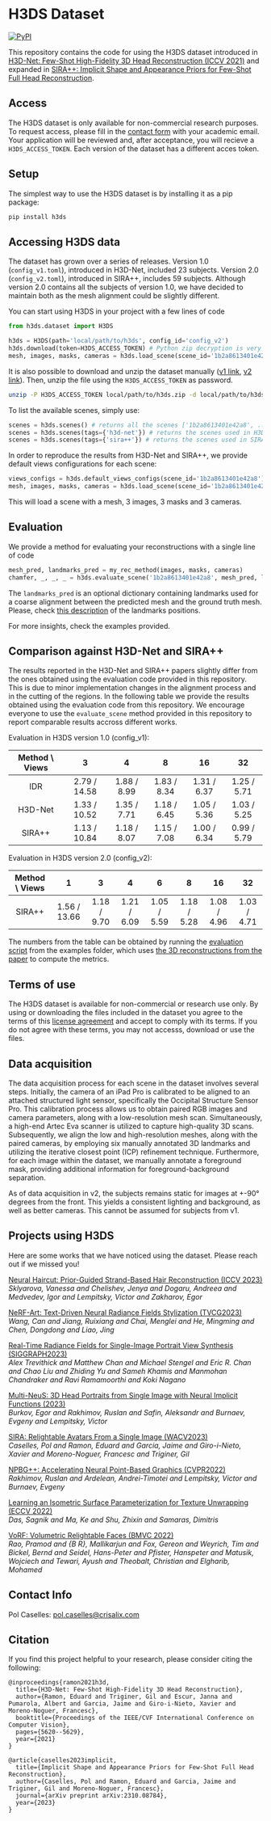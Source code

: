# H3DS Dataset

[![PyPI](https://img.shields.io/pypi/v/h3ds?style=flat-square)](https://pypi.org/project/h3ds/)

This repository contains the code for using the H3DS dataset introduced in [H3D-Net: Few-Shot High-Fidelity 3D Head Reconstruction (ICCV 2021)](https://crisalixsa.github.io/h3d-net/) and expanded in [SIRA++: Implicit Shape and Appearance Priors for Few-Shot
Full Head Reconstruction](https://arxiv.org/abs/2310.08784).

## Access
The H3DS dataset is only available for non-commercial research purposes. To request access, please fill in the [contact form](https://docs.google.com/forms/d/e/1FAIpQLScpgNf0AA-2BuqcjDod-StNsolYm3DVLtLEdgROiX49xC83dQ/viewform) with your academic email. Your application will be reviewed and, after acceptance, you will recieve a `H3DS_ACCESS_TOKEN`. Each version of the dataset has a different acces token.

## Setup
The simplest way to use the H3DS dataset is by installing it as a pip package:
```bash
pip install h3ds
```

## Accessing H3DS data

The dataset has grown over a series of releases. Version 1.0 (`config_v1.toml`), introduced in H3D-Net, included 23 subjects. Version 2.0 (`config_v2.toml`), introduced in SIRA++, includes 59 subjects. Although version 2.0 contains all the subjects of version 1.0, we have decided to maintain both as the mesh alignment could be slightly different.

You can start using H3DS in your project with a few lines of code

```python
from h3ds.dataset import H3DS

h3ds = H3DS(path='local/path/to/h3ds', config_id='config_v2')
h3ds.download(token=H3DS_ACCESS_TOKEN) # Python zip decryption is very slow. You can invoke an external program.
mesh, images, masks, cameras = h3ds.load_scene(scene_id='1b2a8613401e42a8')
```

It is also possible to download and unzip the dataset manually ([v1 link](https://drive.google.com/file/d/1is1AByaMwaWJJN6CwQ4MmeqCHIMiijZw/view?usp=sharing), [v2 link](https://drive.google.com/file/d/1fkkThwVCsuWovh3Ksqzr25SP73-R5Y2D/view?usp=sharing)). Then, unzip the file using the `H3DS_ACCESS_TOKEN` as password.

```bash
unzip -P H3DS_ACCESS_TOKEN local/path/to/h3ds.zip -d local/path/to/h3ds
```

To list the available scenes, simply use:
```python
scenes = h3ds.scenes() # returns all the scenes ['1b2a8613401e42a8', ...]
scenes = h3ds.scenes(tags={'h3d-net'}) # returns the scenes used in H3D-Net paper
scenes = h3ds.scenes(tags={'sira++'}) # returns the scenes used in SIRA++ paper
```

In order to reproduce the results from H3D-Net and SIRA++, we provide default views configurations for each scene:
```python
views_configs = h3ds.default_views_configs(scene_id='1b2a8613401e42a8') # '1', '3', '4', '6', '8', '16' and '32' views
mesh, images, masks, cameras = h3ds.load_scene(scene_id='1b2a8613401e42a8', views_config_id='3')
```
This will load a scene with a mesh, 3 images, 3 masks and 3 cameras.

## Evaluation

We provide a method for evaluating your reconstructions with a single line of code

```python
mesh_pred, landmarks_pred = my_rec_method(images, masks, cameras)
chamfer, _, _, _ = h3ds.evaluate_scene('1b2a8613401e42a8', mesh_pred, landmarks_pred)
```

The `landmarks_pred` is an optional dictionary containing landmarks used for a coarse alignment between the predicted mesh and the ground truth mesh. Please, check [this description](images/landmarks.png) of the landmarks positions.

For more insights, check the examples provided.

## Comparison against H3D-Net and SIRA++

The results reported in the H3D-Net and SIRA++ papers slightly differ from the ones obtained using the evaluation code provided in this repository. This is due to minor implementation changes in the alignment process and in the cutting of the regions. In the following table we provide the results obtained using the evaluation code from this repository. We encourage everyone to use the `evaluate_scene` method provided in this repository to report comparable results accross different works.

Evaluation in H3DS version 1.0 (config_v1):

| Method \ Views | 3 | 4 | 8 | 16 | 32 |
|:-:|:-:|:-:|:-:|:-:|:-:|
| IDR | 2.79 / 14.58 | 1.88 / 8.99 | 1.83 / 8.34 | 1.31 / 6.37 | 1.25 / 5.71 |
| H3D-Net | 1.33 / 10.52 | 1.35 / 7.71 | 1.18 / 6.45 | 1.05 / 5.36 | 1.03 / 5.25 |
| SIRA++ | 1.13 / 10.84 | 1.18 / 8.07 | 1.15 / 7.08 | 1.00 / 6.34 | 0.99 / 5.79 |

Evaluation in H3DS version 2.0 (config_v2):

| Method \ Views | 1 | 3 | 4 | 6 | 8 | 16 | 32 |
|:-:|:-:|:-:|:-:|:-:|:-:|:-:|:-:|
| SIRA++ | 1.56 / 13.66 | 1.18 / 9.70 | 1.21 / 6.09 | 1.05 / 5.59 | 1.18 / 5.28 | 1.08 / 4.96 | 1.03 / 4.71 | 

The numbers from the table can be obtained by running the [evaluation script](examples/evaluate.py) from the examples folder, which uses [the 3D reconstructions from the paper](https://drive.google.com/drive/folders/1urlKA-g4oQgqgcBkv9cUjVyV46oJytN_?usp=sharing) to compute the metrics.

## Terms of use
The H3DS dataset is available for non-commercial or research use only. By using or downloading the files included in the dataset you agree to the terms of this [license agreement](https://drive.google.com/file/d/1_Uy5jklFEQMGvw0W-wTJvdwRqOtSAf7l/view?usp=sharing) and accept to comply with its terms. If you do not agree with these terms, you may not accesss, download or use the files.

## Data acquisition
The data acquisition process for each scene in the dataset involves several steps. Initially, the camera of an iPad Pro is calibrated to be aligned to an attached structured light sensor, specifically the Occipital Structure Sensor Pro. This calibration process allows us to obtain paired RGB images and camera parameters, along with a low-resolution mesh scan. Simultaneously, a high-end Artec Eva scanner is utilized to capture high-quality 3D scans. Subsequently, we align the low and high-resolution meshes, along with the paired cameras, by employing six manually annotated 3D landmarks and utilizing the iterative closest point (ICP) refinement technique. Furthermore, for each image within the dataset, we manually annotate a foreground mask, providing additional information for foreground-background separation.  

As of data acquisition in v2, the subjects remains static for images at +-90° degrees from the front. This yields a consistent lighting and background, as well as better cameras. This cannot be assumed for subjects from v1.


## Projects using H3DS
Here are some works that we have noticed using the dataset. Please reach out if we missed you!

[Neural Haircut: Prior-Guided Strand-Based Hair Reconstruction (ICCV 2023)](https://samsunglabs.github.io/NeuralHaircut/)  
*Sklyarova, Vanessa and Chelishev, Jenya and Dogaru, Andreea and Medvedev, Igor and Lempitsky, Victor and Zakharov, Egor*

[NeRF-Art: Text-Driven Neural Radiance Fields Stylization (TVCG2023)](https://cassiepython.github.io/nerfart/)  
*Wang, Can and Jiang, Ruixiang and Chai, Menglei and He, Mingming and Chen, Dongdong and Liao, Jing*

[Real-Time Radiance Fields for Single-Image Portrait View Synthesis (SIGGRAPH2023)](https://research.nvidia.com/labs/nxp/lp3d/)  
*Alex Trevithick and Matthew Chan and Michael Stengel and Eric R. Chan and Chao Liu and Zhiding Yu and Sameh Khamis and Manmohan Chandraker and Ravi Ramamoorthi and Koki Nagano*

[Multi-NeuS: 3D Head Portraits from Single Image with Neural Implicit Functions (2023)](https://ieeexplore.ieee.org/abstract/document/10233007)  
*Burkov, Egor and Rakhimov, Ruslan and Safin, Aleksandr and Burnaev, Evgeny and Lempitsky, Victor*

[SIRA: Relightable Avatars From a Single Image (WACV2023)](https://openaccess.thecvf.com/content/WACV2023/html/Caselles_SIRA_Relightable_Avatars_From_a_Single_Image_WACV_2023_paper.html)  
*Caselles, Pol and Ramon, Eduard and Garcia, Jaime and Giro-i-Nieto, Xavier and Moreno-Noguer, Francesc and Triginer, Gil*

[NPBG++: Accelerating Neural Point-Based Graphics (CVPR2022)](https://openaccess.thecvf.com/content/CVPR2022/html/Rakhimov_NPBG_Accelerating_Neural_Point-Based_Graphics_CVPR_2022_paper.html)  
*Rakhimov, Ruslan and Ardelean, Andrei-Timotei and Lempitsky, Victor and Burnaev, Evgeny*

[Learning an Isometric Surface Parameterization for Texture Unwrapping (ECCV 2022)](https://sagniklp.github.io/isouvf/)  
*Das, Sagnik and Ma, Ke and Shu, Zhixin and Samaras, Dimitris*

[VoRF: Volumetric Relightable Faces (BMVC 2022)](https://vcai.mpi-inf.mpg.de/projects/VoRF/)  
*Rao, Pramod and {B R}, Mallikarjun and Fox, Gereon and Weyrich, Tim and Bickel, Bernd and Seidel, Hans-Peter and Pfister, Hanspeter and Matusik, Wojciech and Tewari, Ayush and Theobalt, Christian and  Elgharib, Mohamed*

## Contact Info

Pol Caselles: pol.caselles@crisalix.com

## Citation
If you find this project helpful to your research, please consider citing the following:
```
@inproceedings{ramon2021h3d,
  title={H3D-Net: Few-Shot High-Fidelity 3D Head Reconstruction},
  author={Ramon, Eduard and Triginer, Gil and Escur, Janna and Pumarola, Albert and Garcia, Jaime and Giro-i-Nieto, Xavier and Moreno-Noguer, Francesc},
  booktitle={Proceedings of the IEEE/CVF International Conference on Computer Vision},
  pages={5620--5629},
  year={2021}
}
```
```
@article{caselles2023implicit,
  title={Implicit Shape and Appearance Priors for Few-Shot Full Head Reconstruction},
  author={Caselles, Pol and Ramon, Eduard and Garcia, Jaime and Triginer, Gil and Moreno-Noguer, Francesc},
  journal={arXiv preprint arXiv:2310.08784},
  year={2023}
}
```
